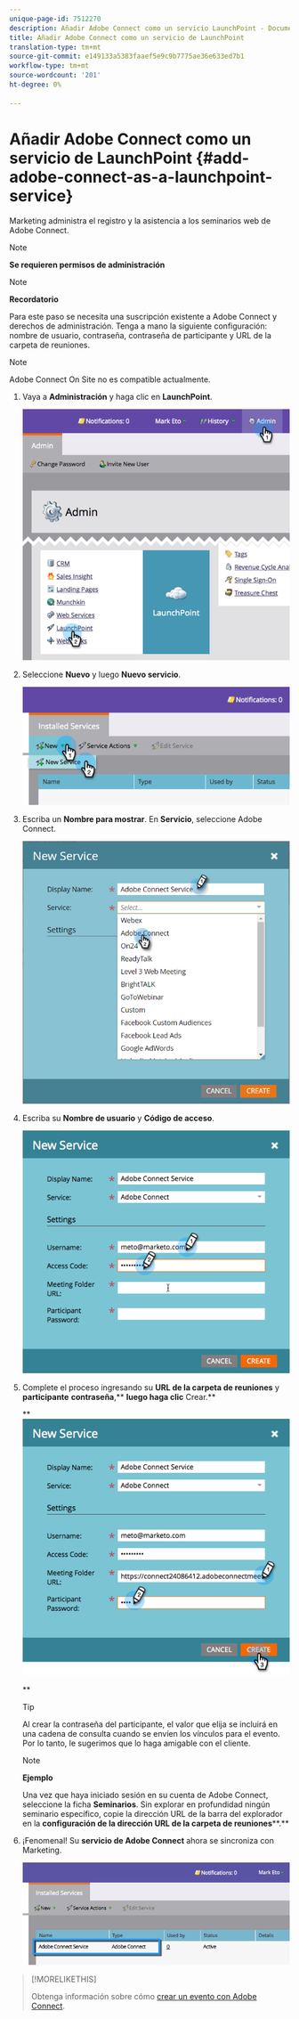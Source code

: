 ```yaml
---
unique-page-id: 7512270
description: Añadir Adobe Connect como un servicio LaunchPoint - Documentos de marketing - Documentación del producto
title: Añadir Adobe Connect como un servicio de LaunchPoint
translation-type: tm+mt
source-git-commit: e149133a5383faaef5e9c9b7775ae36e633ed7b1
workflow-type: tm+mt
source-wordcount: '201'
ht-degree: 0%

---
```



# Añadir Adobe Connect como un servicio de LaunchPoint {#add-adobe-connect-as-a-launchpoint-service}

Marketing administra el registro y la asistencia a los seminarios web de Adobe Connect.

>[!NOTE]
>
>**Se requieren permisos de administración**

>[!NOTE]
>
>**Recordatorio**
>
>Para este paso se necesita una suscripción existente a Adobe Connect y derechos de administración. Tenga a mano la siguiente configuración: nombre de usuario, contraseña, contraseña de participante y URL de la carpeta de reuniones.

>[!NOTE]
>
>Adobe Connect On Site no es compatible actualmente.

1. Vaya a **Administración** y haga clic en **LaunchPoint**.

   ![](assets/image2015-4-22-11-3a33-3a51.png)

1. Seleccione **Nuevo** y luego **Nuevo servicio**.

   ![](assets/image2015-4-22-11-3a40-3a19.png)

1. Escriba un **Nombre para mostrar**. En **Servicio**, seleccione Adobe Connect.

   ![](assets/new-service-adobe-connect.png)

1. Escriba su **Nombre de usuario** y **Código de acceso**.

   ![](assets/image2015-4-22-11-3a50-3a6.png)

1. Complete el proceso ingresando su **URL de la carpeta de reuniones** y **participante** **contraseña**,** **luego haga clic** Crear.**

   ** ![](assets/image2015-4-22-11-3a55-3a36.png)

   **

   >[!TIP]
   >
   >Al crear la contraseña del participante, el valor que elija se incluirá en una cadena de consulta cuando se envíen los vínculos para el evento. Por lo tanto, le sugerimos que lo haga amigable con el cliente.

   >[!NOTE]
   >
   >**Ejemplo**
   >
   >
   >Una vez que haya iniciado sesión en su cuenta de Adobe Connect, seleccione la ficha **Seminarios**. Sin explorar en profundidad ningún seminario específico, copie la dirección URL de la barra del explorador en la **configuración de la dirección URL de la carpeta de reuniones****.**

1. ¡Fenomenal! Su **servicio de Adobe Connect** ahora se sincroniza con Marketing.

   ![](assets/adobe-connect-service.png)

>[!MORELIKETHIS]
>
>Obtenga información sobre cómo [crear un evento con Adobe Connect](../../../product-docs/demand-generation/events/create-an-event/create-an-event-with-adobe-connect.md).

